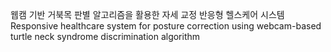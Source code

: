 웹캠 기반 거북목 판별 알고리즘을 활용한 자세 교정 반응형 헬스케어 시스템
Responsive healthcare system for posture correction using webcam-based turtle neck syndrome discrimination algorithm